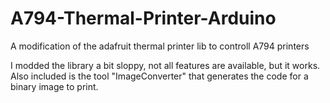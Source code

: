 # A794-Thermal-Printer-Arduino
A modification of the adafruit thermal printer lib to controll A794 printers

I modded the library a bit sloppy, not all features are available, but it works.
Also included is the tool "ImageConverter" that generates the code for a binary image to print.
